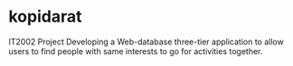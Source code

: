 # kopidarat
IT2002 Project
Developing a Web-database three-tier application to allow users to find people with same interests to go for activities together.
